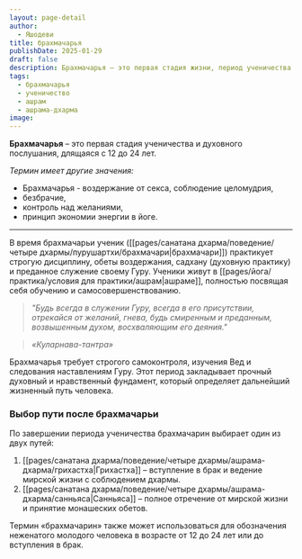 ```yaml
---
layout: page-detail
author:
  - Яшодеви
title: брахмачарья
publishDate: 2025-01-29
draft: false
description: Брахмачарья – это первая стадия жизни, период ученичества и духовного послушания, длящийся с 12 до 24 лет. В это время брахмачарин (ученик) практикует строгую дисциплину, обеты воздержания, садхану (духовную практику) и преданное служение своему Гуру. Ученики живут в ашраме, полностью посвящая себя обучению и самосовершенствованию.
tags:
  - брахмачарья
  - ученичество
  - ашрам
  - ашрама-дхарма
image:
---
```

**Брахмачарья** – это первая стадия ученичества и духовного послушания, длящаяся с 12 до 24 лет. 

*Термин имеет другие значения:*

- Брахмачарья - воздержание от секса, соблюдение целомудрия,
- безбрачие,
-  контроль над желаниями,
-  принцип экономии энергии в йоге.
---
В время брахмачарьи ученик ([[pages/санатана дхарма/поведение/четыре дхармы/пурушартхи/брахмачари|брахмачари]]) практикует строгую дисциплину, обеты воздержания, садхану (духовную практику) и преданное служение своему Гуру. Ученики живут в [[pages/йога/практика/условия для практики/ашрам|ашраме]], полностью посвящая себя обучению и самосовершенствованию.

>*"Будь всегда в служении Гуру, всегда в его присутствии, отрекайся от желаний, гнева, будь смиренным и преданным, возвышенным духом, восхваляющим его деяния."*
 
>*«Куларнава-тантра»*

Брахмачарья требует строгого самоконтроля, изучения Вед и следования наставлениям Гуру. Этот период закладывает прочный духовный и нравственный фундамент, который определяет дальнейший жизненный путь человека.

### Выбор пути после брахмачарьи

По завершении периода ученичества брахмачарин выбирает один из двух путей:

1. [[pages/санатана дхарма/поведение/четыре дхармы/ашрама-дхарма/грихастха|Грихастха]] – вступление в брак и ведение мирской жизни с соблюдением дхармы.
2. [[pages/санатана дхарма/поведение/четыре дхармы/ашрама-дхарма/санньяса|Санньяса]] – полное отречение от мирской жизни и принятие монашеских обетов.

Термин «брахмачарин» также может использоваться для обозначения неженатого молодого человека в возрасте от 12 до 24 лет или до вступления в брак.